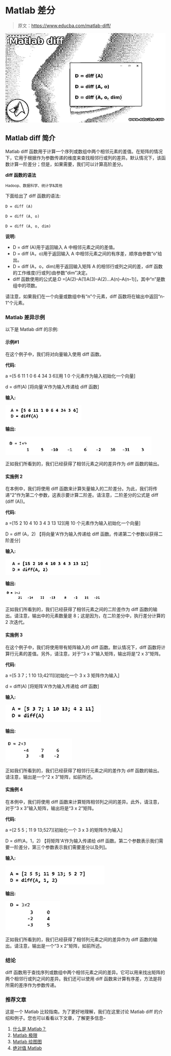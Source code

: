 # Matlab 差分

> 原文：<https://www.educba.com/matlab-diff/>

![Matlab diff](img/b15f4ed5d925d600ace8c4a09cf11d9a.png)



## Matlab diff 简介

Matlab diff 函数用于计算一个序列或数组中两个相邻元素的差值。在矩阵的情况下，它用于根据作为参数传递的维度来查找相邻行或列的差异。默认情况下，该函数计算一阶差分；但是，如果需要，我们可以计算高阶差分。

**diff 函数的语法**

<small>Hadoop、数据科学、统计学&其他</small>

下面给出了 diff 函数的语法:

`D = diff (A)`

`D = diff (A, o)`

`D = diff (A, o, dim)`

**说明:**

*   D = diff (A)用于返回输入 A 中相邻元素之间的差值。
*   D = diff (A，o)用于返回输入 A 中相邻元素之间的有序差，顺序由参数“o”给出。
*   D = diff (A，o，dim)用于返回输入矩阵 A 的相邻行或列之间的差，diff 函数的工作维度(行或列)由参数“dim”决定。
*   diff 函数使用的公式是:D =[A(2)–A(1)A(3)–A(2)…A(n)–A(n–1)]，其中“n”是数组中的项数。

请注意，如果我们在一个向量或数组中有“n”个元素，diff 函数将在输出中返回“n-1”个元素。

### Matlab 差异示例

以下是 Matlab diff 的示例:

#### 示例#1

在这个例子中，我们将对向量输入使用 diff 函数。

**代码:**

a =[5 6 11 1 0 6 4 34 3 6][用 1 0 个元素作为输入初始化一个向量]

d = diff(A)
[将向量‘A’作为输入传递给 diff 函数]

**输入:**

![Matlab diff 1](img/f1a12aadb11f9d17f1884436d4bb96df.png)



**输出:**

![Matlab diff 2](img/877e27e32b9856d7847052dfe1876c1f.png)



正如我们所看到的，我们已经获得了相邻元素之间的差异作为 diff 函数的输出。

#### 实施例 2

在本例中，我们将使用 diff 函数来计算矢量输入的二阶差分。为此，我们将传递“2”作为第二个参数，这表示要计算二阶差。请注意，二阶差分的公式是 diff (diff (A))。

**代码:**

a =[15 2 10 4 10 3 4 3 13 12][用 10 个元素作为输入初始化一个向量]

D = diff (A，2)
【将向量‘A’作为输入传递给 diff 函数。传递第二个参数以获得二阶差分]

**输入:**

![calculate the 2nd order difference for a vector input](img/13a2c3a6a7f248cb7af0317f36321bfa.png)



**输出:**

![Matlab diff 4](img/c528d678d6acfcbc88115661fc2e0fed.png)



正如我们所看到的，我们已经获得了相邻元素之间的二阶差作为 diff 函数的输出。请注意，输出中的元素数量是 8；这是因为，在二阶差分中，执行差分计算的 2 次迭代。

#### 实施例 3

在这个例子中，我们将使用带有矩阵输入的 diff 函数。默认情况下，diff 函数将计算行元素的差值。另外，请注意，对于“3 x 3”输入矩阵，输出将是“2 x 3”矩阵。

**代码:**

a =[5 3 7；1 10 13;4211][初始化一个 3 x 3 矩阵作为输入]

d = diff(A)
[将矩阵‘A’作为输入传递给 diff 函数]

**输入:**

![compute the difference along the row elements](img/f21870d9844cab496cbbaa6850a4ae8e.png)



**输出:**

![Matlab diff 6](img/e1e9bd84f9558a04397168517705e34c.png)



正如我们所看到的，我们已经获得了相邻行元素之间的差作为 diff 函数的输出。请注意，输出是一个“2 x 3”矩阵，如前所述。

#### 实施例 4

在本例中，我们将使用 diff 函数来计算矩阵相邻列之间的差异。此外，请注意，对于“3 x 3”输入矩阵，输出将是“3 x 2”矩阵。

**代码:**

a =[2 5 5；11 9 13;527][初始化一个 3 x 3 的矩阵作为输入]

D = diff(A，1，2)
【将矩阵‘A’作为输入传递给 diff 函数。第二个参数表示我们需要一阶差分，第三个参数表示我们需要差分以及列]。

**输入:**

![between the adjacent columns of a matrix](img/7dc3bbb1b8535238b2cd96ff41c0fafb.png)



**输出:**

![Matlab diff 8](img/504bf98b7868f123adffd1c2e2f0ad40.png)



正如我们所看到的，我们已经获得了相邻列元素之间的差异作为 diff 函数的输出。请注意，输出是一个“3 x 2”矩阵，如前所述。

### 结论

diff 函数用于查找序列或数组中两个相邻元素之间的差异。它可以用来找出矩阵的两个相邻行或列之间的差异。我们还可以使用 diff 函数来计算有序差，方法是将所需的差序作为参数传递。

### 推荐文章

这是一个 Matlab 比较指南。为了更好地理解，我们在这里讨论 Matlab diff 的介绍和例子。您也可以看看以下文章，了解更多信息–

1.  [什么是 Matlab？](https://www.educba.com/what-is-matlab/)
2.  [Matlab 极限](https://www.educba.com/matlab-limit/)
3.  [Matlab 绘图图](https://www.educba.com/plot-graph-matlab/)
4.  [绝对值 Matlab](https://www.educba.com/absolute-value-matlab/)





